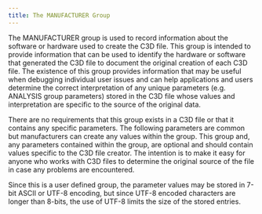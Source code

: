 ```yaml
---
title: The MANUFACTURER Group
---
```


The MANUFACTURER group is used to record information about the software or hardware used to create the C3D file.  This group is intended to provide information that can be used to identify the hardware or software that generated the C3D file to document the original creation of each C3D file.  The existence of this group provides information that may be useful when debugging individual user issues and can help applications and users determine the correct interpretation of any unique parameters (e.g. ANALYSIS group parameters) stored in the C3D file whose values and interpretation are specific to the source of the original data.

There are no requirements that this group exists in a C3D file or that it contains any specific parameters.  The following parameters are common but manufacturers can create any values within the group.  This group and, any parameters contained within the group, are optional and should contain values specific to the C3D file creator.  The intention is to make it easy for anyone who works with C3D files to determine the original source of the file in case any problems are encountered.

Since this is a user defined group, the parameter values may be stored in 7-bit ASCII or UTF-8 encoding, but since UTF-8 encoded characters are longer than 8-bits, the use of UTF-8 limits the size of the stored entries.

